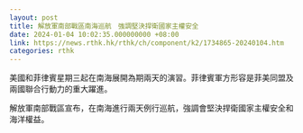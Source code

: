 ```yaml
---
layout: post
title: 解放軍南部戰區南海巡航　強調堅決捍衛國家主權安全
date: 2024-01-04 10:02:35.000000000 +08:00
link: https://news.rthk.hk/rthk/ch/component/k2/1734865-20240104.htm
categories: rthk
---
```


美國和菲律賓星期三起在南海展開為期兩天的演習。菲律賓軍方形容是菲美同盟及兩國聯合行動力的重大躍進。

解放軍南部戰區宣布，在南海進行兩天例行巡航，強調會堅決捍衛國家主權安全和海洋權益。
